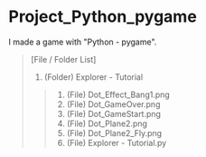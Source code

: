 # Project_Python_pygame
I made a game with "Python - pygame".

> [File / Folder List]
>1. (Folder) Explorer - Tutorial  
>>1. (File) Dot_Effect_Bang1.png
>>2. (File) Dot_GameOver.png
>>3. (File) Dot_GameStart.png
>>4. (File) Dot_Plane2.png
>>5. (File) Dot_Plane2_Fly.png
>>6. (File) Explorer - Tutorial.py

